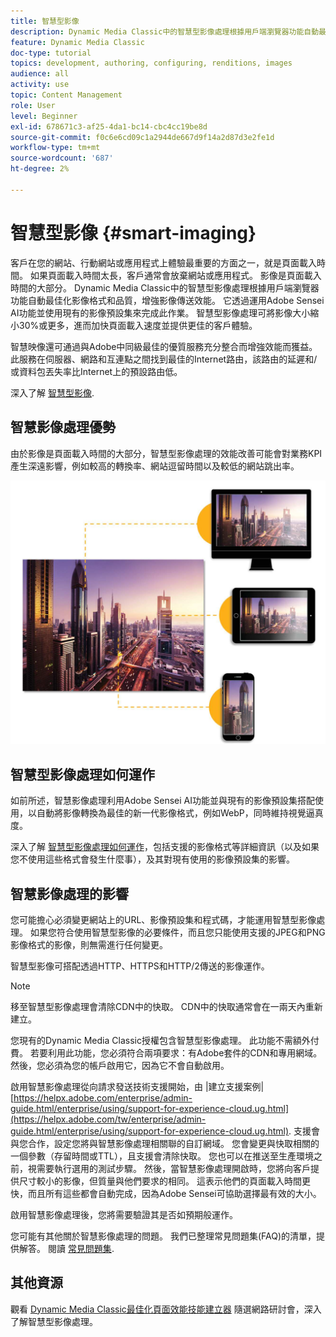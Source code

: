```yaml
---
title: 智慧型影像
description: Dynamic Media Classic中的智慧型影像處理根據用戶端瀏覽器功能自動最佳化影像格式和品質，增強影像傳送效能。 它透過運用Adobe Sensei AI功能並使用現有的影像預設集來完成此作業。 深入了解智慧型影像處理，以及如何透過更快的頁面載入提供更優質的客戶體驗。
feature: Dynamic Media Classic
doc-type: tutorial
topics: development, authoring, configuring, renditions, images
audience: all
activity: use
topic: Content Management
role: User
level: Beginner
exl-id: 678671c3-af25-4da1-bc14-cbc4cc19be8d
source-git-commit: f0c6e6cd09c1a2944de667d9f14a2d87d3e2fe1d
workflow-type: tm+mt
source-wordcount: '687'
ht-degree: 2%

---
```


# 智慧型影像 {#smart-imaging}

客戶在您的網站、行動網站或應用程式上體驗最重要的方面之一，就是頁面載入時間。 如果頁面載入時間太長，客戶通常會放棄網站或應用程式。 影像是頁面載入時間的大部分。 Dynamic Media Classic中的智慧型影像處理根據用戶端瀏覽器功能自動最佳化影像格式和品質，增強影像傳送效能。 它透過運用Adobe Sensei AI功能並使用現有的影像預設集來完成此作業。 智慧型影像處理可將影像大小縮小30%或更多，進而加快頁面載入速度並提供更佳的客戶體驗。

智慧映像還可通過與Adobe中同級最佳的優質服務充分整合而增強效能而獲益。 此服務在伺服器、網路和互連點之間找到最佳的Internet路由，該路由的延遲和/或資料包丟失率比Internet上的預設路由低。

深入了解 [智慧型影像](https://experienceleague.adobe.com/docs/experience-manager-64/assets/dynamic/imaging-faq.html).

## 智慧影像處理優勢

由於影像是頁面載入時間的大部分，智慧型影像處理的效能改善可能會對業務KPI產生深遠影響，例如較高的轉換率、網站逗留時間以及較低的網站跳出率。

![影像](assets/smart-imaging/smart-imaging-1.png)

## 智慧型影像處理如何運作

如前所述，智慧影像處理利用Adobe Sensei AI功能並與現有的影像預設集搭配使用，以自動將影像轉換為最佳的新一代影像格式，例如WebP，同時維持視覺逼真度。

深入了解 [智慧型影像處理如何運作](https://experienceleague.adobe.com/docs/experience-manager-64/assets/dynamic/imaging-faq.html#how-does-smart-imaging-work)，包括支援的影像格式等詳細資訊（以及如果您不使用這些格式會發生什麼事），及其對現有使用的影像預設集的影響。

## 智慧影像處理的影響

您可能擔心必須變更網站上的URL、影像預設集和程式碼，才能運用智慧型影像處理。 如果您符合使用智慧型影像的必要條件，而且您只能使用支援的JPEG和PNG影像格式的影像，則無需進行任何變更。

智慧型影像可搭配透過HTTP、HTTPS和HTTP/2傳送的影像運作。

>[!NOTE]
>
>移至智慧型影像處理會清除CDN中的快取。 CDN中的快取通常會在一兩天內重新建立。

您現有的Dynamic Media Classic授權包含智慧型影像處理。 此功能不需額外付費。 若要利用此功能，您必須符合兩項要求：有Adobe套件的CDN和專用網域。 然後，您必須為您的帳戶啟用它，因為它不會自動啟用。

啟用智慧影像處理從向請求發送技術支援開始，由 |建立支援案例| [https://helpx.adobe.com/enterprise/admin-guide.html/enterprise/using/support-for-experience-cloud.ug.html](https://helpx.adobe.com/tw/enterprise/admin-guide.html/enterprise/using/support-for-experience-cloud.ug.html). 支援會與您合作，設定您將與智慧影像處理相關聯的自訂網域。 您會變更與快取相關的一個參數（存留時間或TTL），且支援會清除快取。 您也可以在推送至生產環境之前，視需要執行選用的測試步驟。 然後，當智慧影像處理開啟時，您將向客戶提供尺寸較小的影像，但質量與他們要求的相同。 這表示他們的頁面載入時間更快，而且所有這些都會自動完成，因為Adobe Sensei可協助選擇最有效的大小。

啟用智慧影像處理後，您將需要驗證其是否如預期般運作。

您可能有其他關於智慧影像處理的問題。 我們已整理常見問題集(FAQ)的清單，提供解答。 閱讀 [常見問題集](https://experienceleague.adobe.com/docs/experience-manager-64/assets/dynamic/imaging-faq.html).

## 其他資源

觀看 [Dynamic Media Classic最佳化頁面效能技能建立器](https://seminars.adobeconnect.com/pzc1gw0cihpv) 隨選網路研討會，深入了解智慧型影像處理。

